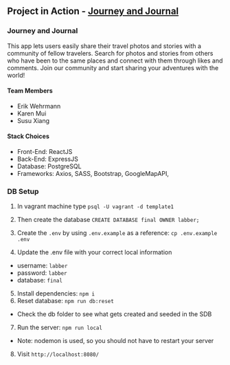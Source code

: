 

## Project in Action - [Journey and Journal]([https://jobflow.onrender.com/](http://www.journeyandjournal.click/))


### Journey and Journal

This app lets users easily share their travel photos and stories with a community of fellow travelers. Search for photos and stories from others who have been to the same places and connect with them through likes and comments. Join our community and start sharing your adventures with the world!


#### Team Members

- Erik Wehrmann
- Karen Mui
- Susu Xiang

#### Stack Choices

- Front-End: ReactJS
- Back-End: ExpressJS
- Database: PostgreSQL
- Frameworks: Axios, SASS, Bootstrap, GoogleMapAPI,

### DB Setup

1. In vagrant machine type `psql -U vagrant -d template1`
2. Then create the database `CREATE DATABASE final OWNER labber;`

3. Create the `.env` by using `.env.example` as a reference: `cp .env.example .env`
4. Update the .env file with your correct local information

- username: `labber`
- password: `labber`
- database: `final`

5. Install dependencies: `npm i`
6. Reset database: `npm run db:reset`

- Check the db folder to see what gets created and seeded in the SDB

7. Run the server: `npm run local`

- Note: nodemon is used, so you should not have to restart your server

8. Visit `http://localhost:8080/`
